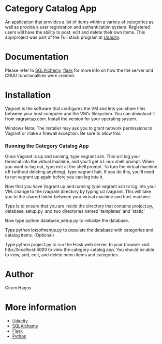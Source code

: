 # Category Catalog App
An application that provides a list of items within a variety of categories as well as provide a user registration and authentication system. Registered users will have the ability to post, edit and delete their own items. This app/project was part of the Full stack program at [Udacity](https://classroom.udacity.com).
# Documentation
Please refer to [SQLAlchemy](sqlalchemy.org), [flask](http://flask.pocoo.org/docs/0.10/quickstart/#) for more info on how the the server and CRUD functionalities were created. 

# Installation
Vagrant is the software that configures the VM and lets you share files between your host computer and the VM's filesystem. You can download it from vagrantup.com. Install the version for your operating system.

Windows Note: The Installer may ask you to grant network permissions to Vagrant or make a firewall exception. Be sure to allow this.
### Running the Category Catalog App

Once Vagrant is up and running, type vagrant ssh. This will log your terminal into the virtual machine, and you'll get a Linux shell prompt. When you want to log out, type exit at the shell prompt. To turn the virtual machine off (without deleting anything), type vagrant halt. If you do this, you'll need to run vagrant up again before you can log into it.

Now that you have Vagrant up and running type vagrant ssh to log into your VM. change to the /vagrant directory by typing cd /vagrant. This will take you to the shared folder between your virtual machine and host machine.

Type ls to ensure that you are inside the directory that contains project.py, database_setup.py, and two directories named 'templates' and 'static'

Now type python database_setup.py to initialize the database.

Type python lotsofmenus.py to populate the database with categories and catalog items. (Optional)

Type python project.py to run the Flask web server. In your browser visit http://localhost:5000 to view the category catalog app. You should be able to view, add, edit, and delete menu items and categories.
# Author
Girum Hagos
# More information
- [Udacity](https://classroom.udacity.com/)
- [SQLAlchemy](http://www.sqlalchemy.org/)
- [Flask](http://flask.pocoo.org/docs/0.10/quickstart/#)
- [Python](https://www.python.org/) 
